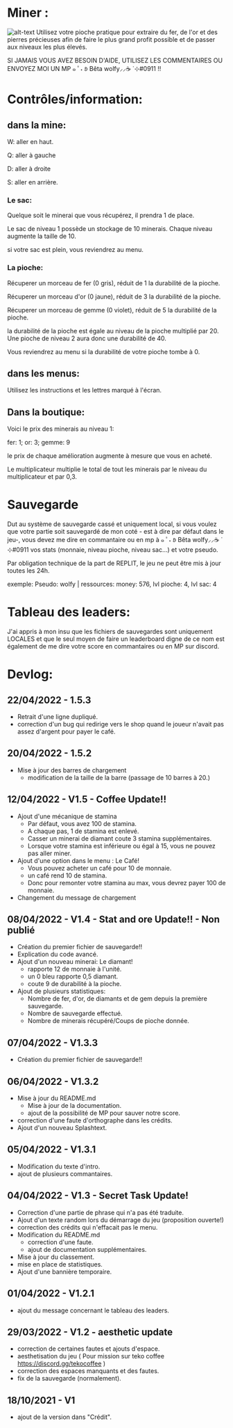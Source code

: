 # Miner :

![alt-text](https://i.imgur.com/oa0Dov2.png)
Utilisez votre pioche pratique pour extraire du fer, de l'or et des pierres précieuses afin de faire le plus grand profit possible et de passer aux niveaux les plus élevés. 

SI JAMAIS VOUS AVEZ BESOIN D'AIDE, UTILISEZ LES COMMENTAIRES OU ENVOYEZ MOI UN MP ๑ ﾟ˖ 𑄻 Bêta wolfy⸝⸝☕ ̇ ⊹#0911 !!

# Contrôles/information: 
## dans la mine: 
W: aller en haut.

Q: aller à gauche

D: aller à droite

S: aller en arrière.

### Le sac: 

Quelque soit le minerai que vous récupérez, il prendra 1 de place.

Le sac de niveau 1 possède un stockage de 10 minerais. Chaque niveau augmente la taille de 10. 

si votre sac est plein, vous reviendrez au menu.

### La pioche:

Récuperer un morceau de fer (0 gris), réduit de 1 la durabilité de la pioche.

Récuperer un morceau d'or (0 jaune), réduit de 3 la durabilité de la pioche.

Récuperer un morceau de gemme (0 violet), réduit de 5 la durabilité de la pioche.

la durabilité de la pioche est égale au niveau de la pioche multiplié par 20. Une pioche de niveau 2 aura donc une durabilité de 40.

Vous reviendrez au menu si la durabilité de votre pioche tombe à 0. 

## dans les menus: 
Utilisez les instructions et les lettres marqué à l'écran.

## Dans la boutique: 

Voici le prix des minerais au niveau 1: 

fer: 1;
or: 3;
gemme: 9

le prix de chaque amélioration augmente à mesure que vous en acheté.

Le multiplicateur multiplie le total de tout les minerais par le niveau du multiplicateur et par 0,3. 

# Sauvegarde

Dut au système de sauvegarde cassé et uniquement local, si vous voulez que votre partie soit sauvegardé de mon coté - est à dire par défaut dans le jeu-, vous devez me dire en commantaire ou en mp à ๑ ﾟ˖ 𑄻 Bêta wolfy⸝⸝☕ ̇ ⊹#0911 vos stats (monnaie, niveau pioche, niveau sac...) et votre pseudo.

Par obligation technique de la part de REPLIT, le jeu ne peut être mis à jour toutes les 24h. 

exemple: Pseudo: wolfy | ressources: money: 576, lvl pioche: 4, lvl sac: 4

# Tableau des leaders: 

J'ai appris à mon insu que les fichiers de sauvegardes sont uniquement LOCALES et que le seul moyen de faire un leaderboard digne de ce nom est également de me dire votre score en commantaires ou en MP sur discord. 

# Devlog: 

## 22/04/2022 - 1.5.3
- Retrait d'une ligne dupliqué.
- correction d'un bug qui redirige vers le shop quand le joueur n'avait pas assez d'argent pour payer le café.

## 20/04/2022 - 1.5.2
- Mise à jour des barres de chargement
  - modification de la taille de la barre (passage de 10 barres à 20.)

## 12/04/2022 - V1.5 - Coffee Update!!
- Ajout d'une mécanique de stamina
  - Par défaut, vous avez 100 de stamina.
  - A chaque pas, 1 de stamina est enlevé.
  - Casser un minerai de diamant coute 3 stamina supplémentaires.
  - Lorsque votre stamina est inférieure ou égal à 15, vous ne pouvez pas aller miner.
- Ajout d'une option dans le menu : Le Café!
  - Vous pouvez acheter un café pour 10 de monnaie.
  - un café rend 10 de stamina.
  - Donc pour remonter votre stamina au max, vous devrez payer 100 de monnaie.
- Changement du message de chargement

## 08/04/2022 - V1.4 - Stat and ore Update!! - Non publié
- Création du premier fichier de sauvegarde!!
- Explication du code avancé.
- Ajout d'un nouveau minerai: Le diamant!
  - rapporte 12 de monnaie à l'unité.
  - un 0 bleu rapporte 0,5 diamant. 
  - coute 9 de durabilité à la pioche.
- Ajout de plusieurs statistiques:
  - Nombre de fer, d'or, de diamants et de gem depuis la première sauvegarde.
  - Nombre de sauvegarde effectué. 
  - Nombre de minerais récupéré/Coups de pioche donnée.



## 07/04/2022 - V1.3.3
- Création du premier fichier de sauvegarde!!

## 06/04/2022 - V1.3.2
- Mise à jour du README.md
    - Mise à jour de la documentation.
    - ajout de la possibilité de MP pour sauver notre score. 
- correction d'une faute d'orthographe dans les crédits. 
- Ajout d'un nouveau Splashtext. 

## 05/04/2022 - V1.3.1
- Modification du texte d'intro.
- ajout de plusieurs commantaires.

## 04/04/2022 - V1.3 - Secret Task Update!
- Correction d'une partie de phrase qui n'a pas été traduite.
- Ajout d'un texte random lors du démarrage du jeu (proposition ouverte!)
- correction des crédits qui n'effacait pas le menu. 
- Modification du README.md
  - correction d'une faute.
  - ajout de documentation supplémentaires.
- Mise à jour du classement.
- mise en place de statistiques.
- Ajout d'une bannière temporaire. 

## 01/04/2022 - V1.2.1
- ajout du message concernant le tableau des leaders. 

## 29/03/2022 - V1.2 - aesthetic update
- correction de certaines fautes et ajouts d'espace.
- aesthetisation du jeu ( Pour mission sur teko coffee https://discord.gg/tekocoffee )
- correction des espaces manquants et des fautes.
- fix de la sauvegarde (normalement).

## 18/10/2021 - V1
- ajout de la version dans "Crédit".